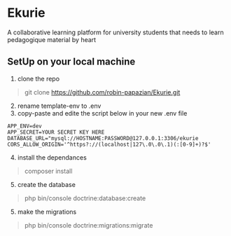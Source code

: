 # Ekurie

A collaborative learning platform for university students that needs to learn pedagogique material by heart

## SetUp on your local machine

1. clone the repo

> git clone https://github.com/robin-papazian/Ekurie.git

2. rename template-env to .env
3. copy-paste and edite the script below in your new .env file

```
APP_ENV=dev
APP_SECRET=YOUR SECRET KEY HERE
DATABASE_URL="mysql://HOSTNAME:PASSWORD@127.0.0.1:3306/ekurie
CORS_ALLOW_ORIGIN='^https?://(localhost|127\.0\.0\.1)(:[0-9]+)?$'
```

4. install the dependances

> composer install

5. create the database

> php bin/console doctrine:database:create

5. make the migrations

> php bin/console doctrine:migrations:migrate
